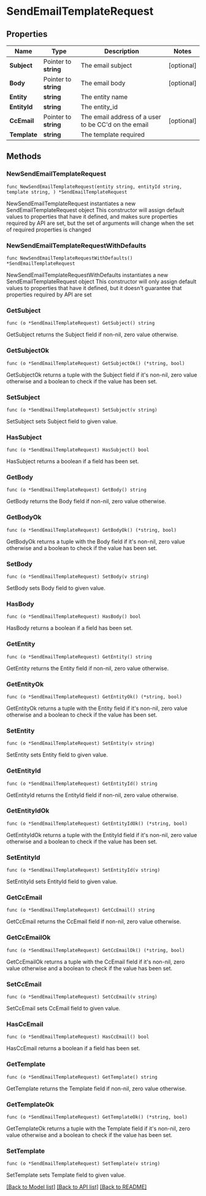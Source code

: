 # SendEmailTemplateRequest

## Properties

Name | Type | Description | Notes
------------ | ------------- | ------------- | -------------
**Subject** | Pointer to **string** | The email subject | [optional] 
**Body** | Pointer to **string** | The email body | [optional] 
**Entity** | **string** | The entity name | 
**EntityId** | **string** | The entity_id | 
**CcEmail** | Pointer to **string** | The email address of a user to be CC&#39;d on the email | [optional] 
**Template** | **string** | The template required | 

## Methods

### NewSendEmailTemplateRequest

`func NewSendEmailTemplateRequest(entity string, entityId string, template string, ) *SendEmailTemplateRequest`

NewSendEmailTemplateRequest instantiates a new SendEmailTemplateRequest object
This constructor will assign default values to properties that have it defined,
and makes sure properties required by API are set, but the set of arguments
will change when the set of required properties is changed

### NewSendEmailTemplateRequestWithDefaults

`func NewSendEmailTemplateRequestWithDefaults() *SendEmailTemplateRequest`

NewSendEmailTemplateRequestWithDefaults instantiates a new SendEmailTemplateRequest object
This constructor will only assign default values to properties that have it defined,
but it doesn't guarantee that properties required by API are set

### GetSubject

`func (o *SendEmailTemplateRequest) GetSubject() string`

GetSubject returns the Subject field if non-nil, zero value otherwise.

### GetSubjectOk

`func (o *SendEmailTemplateRequest) GetSubjectOk() (*string, bool)`

GetSubjectOk returns a tuple with the Subject field if it's non-nil, zero value otherwise
and a boolean to check if the value has been set.

### SetSubject

`func (o *SendEmailTemplateRequest) SetSubject(v string)`

SetSubject sets Subject field to given value.

### HasSubject

`func (o *SendEmailTemplateRequest) HasSubject() bool`

HasSubject returns a boolean if a field has been set.

### GetBody

`func (o *SendEmailTemplateRequest) GetBody() string`

GetBody returns the Body field if non-nil, zero value otherwise.

### GetBodyOk

`func (o *SendEmailTemplateRequest) GetBodyOk() (*string, bool)`

GetBodyOk returns a tuple with the Body field if it's non-nil, zero value otherwise
and a boolean to check if the value has been set.

### SetBody

`func (o *SendEmailTemplateRequest) SetBody(v string)`

SetBody sets Body field to given value.

### HasBody

`func (o *SendEmailTemplateRequest) HasBody() bool`

HasBody returns a boolean if a field has been set.

### GetEntity

`func (o *SendEmailTemplateRequest) GetEntity() string`

GetEntity returns the Entity field if non-nil, zero value otherwise.

### GetEntityOk

`func (o *SendEmailTemplateRequest) GetEntityOk() (*string, bool)`

GetEntityOk returns a tuple with the Entity field if it's non-nil, zero value otherwise
and a boolean to check if the value has been set.

### SetEntity

`func (o *SendEmailTemplateRequest) SetEntity(v string)`

SetEntity sets Entity field to given value.


### GetEntityId

`func (o *SendEmailTemplateRequest) GetEntityId() string`

GetEntityId returns the EntityId field if non-nil, zero value otherwise.

### GetEntityIdOk

`func (o *SendEmailTemplateRequest) GetEntityIdOk() (*string, bool)`

GetEntityIdOk returns a tuple with the EntityId field if it's non-nil, zero value otherwise
and a boolean to check if the value has been set.

### SetEntityId

`func (o *SendEmailTemplateRequest) SetEntityId(v string)`

SetEntityId sets EntityId field to given value.


### GetCcEmail

`func (o *SendEmailTemplateRequest) GetCcEmail() string`

GetCcEmail returns the CcEmail field if non-nil, zero value otherwise.

### GetCcEmailOk

`func (o *SendEmailTemplateRequest) GetCcEmailOk() (*string, bool)`

GetCcEmailOk returns a tuple with the CcEmail field if it's non-nil, zero value otherwise
and a boolean to check if the value has been set.

### SetCcEmail

`func (o *SendEmailTemplateRequest) SetCcEmail(v string)`

SetCcEmail sets CcEmail field to given value.

### HasCcEmail

`func (o *SendEmailTemplateRequest) HasCcEmail() bool`

HasCcEmail returns a boolean if a field has been set.

### GetTemplate

`func (o *SendEmailTemplateRequest) GetTemplate() string`

GetTemplate returns the Template field if non-nil, zero value otherwise.

### GetTemplateOk

`func (o *SendEmailTemplateRequest) GetTemplateOk() (*string, bool)`

GetTemplateOk returns a tuple with the Template field if it's non-nil, zero value otherwise
and a boolean to check if the value has been set.

### SetTemplate

`func (o *SendEmailTemplateRequest) SetTemplate(v string)`

SetTemplate sets Template field to given value.



[[Back to Model list]](../README.md#documentation-for-models) [[Back to API list]](../README.md#documentation-for-api-endpoints) [[Back to README]](../README.md)


